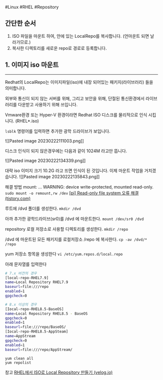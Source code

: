 #Linux #RHEL #Repository 

## 간단한 순서
1.  ISO 파일을 마운트 하여, 안에 있는 LocalRepo를 복사합니다. (언마운트 되면 날라가므로.)
2. 복사한 디렉토리를 새로운 repo로 경로로 등록합니다.


## 1. 이미지 iso 마운트
---
Redhat의 LocalRepo는 이미지파일(iso)에 내장 되어있는 패키지(라이브러리) 들을 의미합니다.

외부와 통신이 되지 않는 서버를 위해, 그리고 보안을 위해, 단절된 통신환경에서 라이브러리를 다운받고 사용하기 위해 쓰입니다.

Vmware환경 또는 Hyper-V 환경이라면  Redhat ISO 디스크를 물리적으로 인식 시킵니다. (RHEL*.iso)

`lsblk` 명령어를 입력하면 추가한 광학 드라이브가 보입니다.

![[Pasted image 20230222111003.png]]

디스크 인식이 되지 않은경우에는 다음과 같이 1024M 라고만 뜹니다.

![[Pasted image 20230222134339.png]]

대략 iso 이미지 크기 10.2G 라고 뜨면 인식이 된 것입니다. 이제 마운트 작업을 거치겠습니다.
![[Pasted image 20230222135843.png]]

해결 방법
mount: ... WARNING: device write-protected, mounted read-only.
`sudo mount -o remount,rw /dev`
[[pi] Read-only file system 오류 해결 (tistory.com)](https://gomguk.tistory.com/86)



루트에 /dvd 폴더를 생성한다.
`mkdir /dvd`

아까 추가한 광학드라이브(sr0)를 /dvd 에 마운트한다.
`mount /dev/sr0 /dvd`

repository 로컬 저장소로 사용할 디렉토리를 생성한다.
`mkdir /repo`

/dvd 에 마운트된 모든 패키지를 로컬저장소 /repo 에 복사한다.
`cp -av /dvd/* /repo`

yum 저장소 항목을 생성한다
`vi /etc/yum.repos.d/local.repo`

아래 문자열를 입력한다

```sh
# 7.x 버전의 경우
[local-repo-RHEL7.9]
name=Local Repository RHEL7.9
baseurl=file:///repo
enabled=1
gpgcheck=0

# 8.x 이상의 경우
[Iocal-repo-RHEL8.5-BaseOS]
name=Local Repository RHEL8.5 - BaseOS
gpgcheck=0
enabled=1
baseurl=file:///repo/BaseOS/
[Iocal-repo-RHEL8.5-AppSteam]
name=AppStream
gpgcheck=0
enabled=1
baseurl=file:///repo/AppStream/
```

```
yum clean all
yum repolist

```


참고
[RHEL에서 ISO로 Local Repository 만들기 (velog.io)](https://velog.io/@zdevowl/RHEL%EC%97%90%EC%84%9C-ISO%EB%A1%9C-Local-Repository-%EB%A7%8C%EB%93%A4%EA%B8%B0)